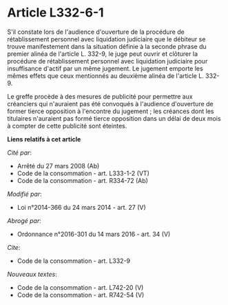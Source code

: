 # Article L332-6-1

S'il constate lors de l'audience d'ouverture de la procédure de rétablissement personnel avec liquidation judiciaire que le
débiteur se trouve manifestement dans la situation définie à la seconde phrase du premier alinéa de l'article L. 332-9, le
juge peut ouvrir et clôturer la procédure de rétablissement personnel avec liquidation judiciaire pour insuffisance d'actif
par un même jugement. Le jugement emporte les mêmes effets que ceux mentionnés au deuxième alinéa de l'article L. 332-9.

Le greffe procède à des mesures de publicité pour permettre aux créanciers qui n'auraient pas été convoqués à l'audience
d'ouverture de former tierce opposition à l'encontre du jugement ; les créances dont les titulaires n'auraient pas formé
tierce opposition dans un délai de deux mois à compter de cette publicité sont éteintes.

**Liens relatifs à cet article**

_Cité par_:

  - Arrêté du 27 mars 2008 (Ab)
  - Code de la consommation - art. L333-1-2 (VT)
  - Code de la consommation - art. R334-72 (Ab)

_Modifié par_:

  - Loi n°2014-366 du 24 mars 2014 - art. 27 (V)

_Abrogé par_:

  - Ordonnance n°2016-301 du 14 mars 2016 - art. 34 (V)

_Cite_:

  - Code de la consommation - art. L332-9

_Nouveaux textes_:

  - Code de la consommation - art. L742-20 (V)
  - Code de la consommation - art. R742-54 (V)
